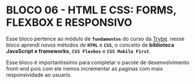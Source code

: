 # BLOCO 06 - HTML E CSS: FORMS, FLEXBOX E RESPONSIVO    

Esse bloco pertence ao módulo de **`fundamentos`** do curso da [Trybe](https://www.betrybe.com/).
nesse bloco aprendi novos métodos de **`HTML`** e **`CSS`**, o conceito de **biblioteca JavaScript e frameworks**, **`CSS Flexbox`** e **`CSS Mobile First`**.

Esse bloco é importantissimo para completar o pacote de desenvolvimento front-end pois com ele iremos incrementar as paginas com mais responsividade ao usuario.